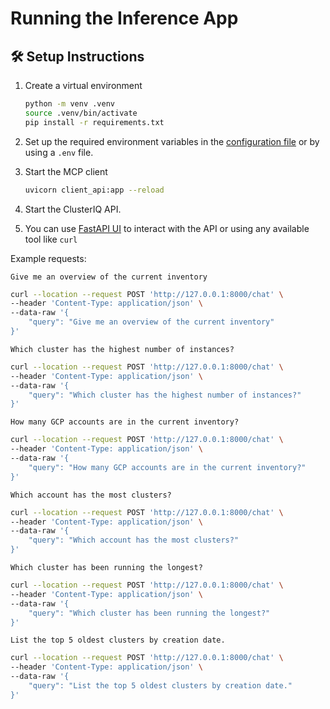 # Running the Inference App

## 🛠️ Setup Instructions

1. Create a virtual environment

    ```bash
    python -m venv .venv
    source .venv/bin/activate
    pip install -r requirements.txt
    ```

2. Set up the required environment variables in the [configuration file](./config.py) or by using a `.env` file.

3. Start the MCP client

   ```bash
   uvicorn client_api:app --reload
   ```

4. Start the ClusterIQ API.
5. You can use [FastAPI UI](http://127.0.0.1:8000/docs) to interact with the API or using any available tool like `curl`

Example requests:

```text
Give me an overview of the current inventory
```

```bash
curl --location --request POST 'http://127.0.0.1:8000/chat' \
--header 'Content-Type: application/json' \
--data-raw '{
    "query": "Give me an overview of the current inventory"
}'
```

```text
Which cluster has the highest number of instances?
```

```bash
curl --location --request POST 'http://127.0.0.1:8000/chat' \
--header 'Content-Type: application/json' \
--data-raw '{
    "query": "Which cluster has the highest number of instances?"
}'
```

```text
How many GCP accounts are in the current inventory?
```

```bash
curl --location --request POST 'http://127.0.0.1:8000/chat' \
--header 'Content-Type: application/json' \
--data-raw '{
    "query": "How many GCP accounts are in the current inventory?"
}'
```

```text
Which account has the most clusters?
```

```bash
curl --location --request POST 'http://127.0.0.1:8000/chat' \
--header 'Content-Type: application/json' \
--data-raw '{
    "query": "Which account has the most clusters?"
}'
```

```text
Which cluster has been running the longest?
```

```bash
curl --location --request POST 'http://127.0.0.1:8000/chat' \
--header 'Content-Type: application/json' \
--data-raw '{
    "query": "Which cluster has been running the longest?"
}'
```

```text
List the top 5 oldest clusters by creation date.
```

```bash
curl --location --request POST 'http://127.0.0.1:8000/chat' \
--header 'Content-Type: application/json' \
--data-raw '{
    "query": "List the top 5 oldest clusters by creation date."
}'
```
